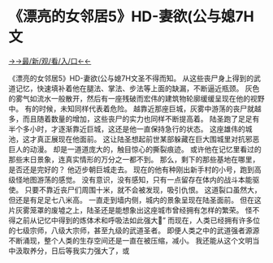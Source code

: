 # 《漂亮的女邻居5》HD-妻欲(公与媳7H文

<a href="https://github.com/mjuim/mkji/issues/1?https://github.com">→→最/新/观/看/入/口←←</a>


《漂亮的女邻居5》HD-妻欲(公与媳7H文圣不得而知。
从这些丧尸身上得到的武道记忆，快速填补着他在腿法、掌法、步法等上面的缺漏，不断逼近瓶颈。
灰色的雾气如流水一般散开，然后有一座残破而宏伟的建筑物轮廓缓缓呈现在他的视野中。
有的时候，未知同样代表着危险。
越靠近那座巨城，灰雾中游荡的丧尸就越多，而且随着数量的增加，这些丧尸的实力也同样不断提高着。
陆圣跑了足足有半个多小时，才逐渐靠近巨城，这还是他一直保持急行的状态。
这座雄伟的城池，这才真正展现在他面前。
这让陆圣想起前世某部躲藏在巨大围城里对抗邪恶巨人的动漫。
却是一道道庞大的，触目惊心的撕裂痕迹。
或许他在记忆里看过的那些末日景象，连真实情形的万分之一都不到。
那么，剩下的那些基地在哪里，是否还是完好的？
他迈步朝巨城走去。
现在的他有种刚出新手村的小号，跑到高级怪地图游荡的感觉。
没有意识，没有感知，只有一点留存在体内的战斗本能驱使。
只要不靠近丧尸们周围十米，就不会被发现，吸引仇恨。
这道裂口虽然大，但还是有足足七八米高。
一直走到墙内侧，城内的景象呈现在陆圣面前。
但在这片灰雾笼罩的废墟之上，陆圣还是能想象出这座城市曾经拥有怎样的繁荣。
怪不得之前从记忆中得到的炼体术和呼吸法如此强大񱜆”
而现在，人类已经拥有许多位的七级宗师，八级大宗师，甚至九级的武道圣者。
即便人类之中的武道强者源源不断涌现，整个人类的生存空间还是一直在被压缩，减小。
我还能从这个文明当中汲取养分，日后等我实力强大了，或
